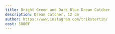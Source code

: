 ```yaml
---
title: Bright Green and Dark Blue Dream Catcher
description: Dream Catcher, 12 cm
author: https://www.instagram.com/trikstertin/
cost: 5000₸
---
```

